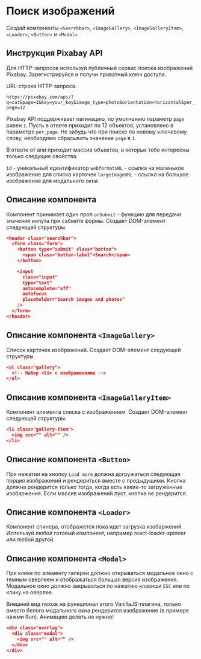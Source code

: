 # Поиск изображений

Создай компоненты `<Searchbar>`, `<ImageGallery>`, `<ImageGalleryItem>`, `<Loader>`, `<Button>` и `<Modal>`. 

## Инструкция Pixabay API
Для HTTP-запросов используй публичный сервис поиска изображений Pixabay. Зарегистрируйся и получи приватный ключ доступа.

URL-строка HTTP-запроса.

`https://pixabay.com/api/?q=cat&page=1&key=your_key&image_type=photo&orientation=horizontal&per_page=12`


Pixabay API поддерживает пагинацию, по умолчанию параметр `page` равен `1`. Пусть в ответе приходит по 12 объектов, установлено в параметре `per_page`. Не забудь что при поиске по новому ключевому слову, необходимо сбрасывать значение `page` в `1`.

В ответе от апи приходит массив объектов, в которых тебе интересны только следущие свойства.

`id` - уникальный идентификатор
`webformatURL` - ссылка на маленькое изображение для списка карточек
`largeImageURL` - ссылка на большое изображение для модального окна
## Описание компонента <Searchbar>
Компонент принимает один проп `onSubmit` - функцию для передачи значения инпута при сабмите формы. Создает DOM-элемент следующей структуры.

```json
<header class="searchbar">
  <form class="form">
    <button type="submit" class="button">
      <span class="button-label">Search</span>
    </button>

    <input
      class="input"
      type="text"
      autocomplete="off"
      autofocus
      placeholder="Search images and photos"
    />
  </form>
</header>
```

## Описание компонента `<ImageGallery>`
Список карточек изображений. Создает DOM-элемент следующей структуры.

```json
<ul class="gallery">
  <!-- Набор <li> с изображениями -->
</ul>
```

## Описание компонента `<ImageGalleryItem>`
Компонент элемента списка с изображением. Создает DOM-элемент следующей структуры.

```json
<li class="gallery-item">
  <img src="" alt="" />
</li>
```

## Описание компонента `<Button>`
При нажатии на кнопку `Load more` должна догружаться следующая порция изображений и рендериться вместе с предыдущими. Кнопка должна рендерится только тогда, когда есть какие-то загруженные изобаржения. Если массив изображений пуст, кнопка не рендерится.

## Описание компонента `<Loader>`
Компонент спинера, отображется пока идет загрузка изобаржений. Используй любой готовый компонент, например react-loader-spinner или любой другой.

## Описание компонента `<Modal>`
При клике по элементу галереи должно открываться модальное окно с темным оверлеем и отображаться большая версия изображения. Модальное окно должно закрываться по нажатию клавиши `ESC` или по клику на оверлее.

Внешний вид похож на функционал этого VanillaJS-плагина, только вместо белого модального окна рендерится изображение (в примере нажми Run). Анимацию делать не нужно!

```json
<div class="overlay">
  <div class="modal">
    <img src="" alt="" />
  </div>
</div>
```